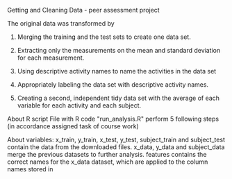 Getting and Cleaning Data - peer assessment project

The original data was transformed by

 1. Merging the training and the test sets to create one data set.

2. Extracting only the measurements on the mean and standard deviation for each measurement.

3. Using descriptive activity names to name the activities in the data set

4. Appropriately labeling the data set with descriptive activity names.

5. Creating a second, independent tidy data set with the average of each variable for each activity and each subject.

About R script
File with R code "run_analysis.R" perform 5 following steps (in accordance assigned task of course work)

About variables:
  x_train, y_train, x_test, y_test, subject_train and subject_test contain the data from the downloaded files.
  x_data, y_data and subject_data merge the previous datasets to further analysis.
  features contains the correct names for the x_data dataset, which are applied to the column names stored in
